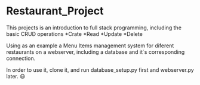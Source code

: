 # Restaurant_Project

This projects is an introduction to full stack programming, including the basic CRUD operations
	*Crate
	*Read
	*Update
	*Delete

Using as an example a Menu Items management system  for diferent restaurants on a webserver, including a database and it´s corresponding connection.

In order to use it, clone it, and run database_setup.py first and webserver.py later.
:smiley:
